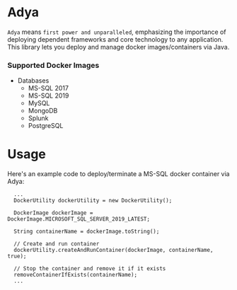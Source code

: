 # Adya

`Adya` means `first power and unparalleled`, emphasizing the importance of deploying dependent frameworks and core technology to any application.
This library lets you deploy and manage docker images/containers via Java.

### Supported Docker Images
- Databases
  - MS-SQL 2017
  - MS-SQL 2019
  - MySQL
  - MongoDB
  - Splunk
  - PostgreSQL

# Usage
Here's an example code to deploy/terminate a MS-SQL docker container via Adya:
```
  ...
  DockerUtility dockerUtility = new DockerUtility();

  DockerImage dockerImage = DockerImage.MICROSOFT_SQL_SERVER_2019_LATEST;

  String containerName = dockerImage.toString();

  // Create and run container
  dockerUtility.createAndRunContainer(dockerImage, containerName, true);

  // Stop the container and remove it if it exists
  removeContainerIfExists(containerName);
  ...
```

